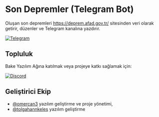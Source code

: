 # Son Depremler (Telegram Bot)

Oluşan son depremleri https://deprem.afad.gov.tr/ sitesinden veri olarak getirir, düzenler ve Telegram kanalına yazdırır.

[![Telegram](https://img.shields.io/badge/Join-Telegram-blue)](https://t.me/sondepremlerafad)
‏‏‏‏‏‏‏‏   
## Topluluk

Bake Yazılım Ağına katılmak veya projeye katkı sağlamak için:

[![Discord](https://img.shields.io/discord/1073216057415831573?label=Discord&logo=Discord&style=social)](https://discord.gg/ebTPeDRVXS)
‏‏‏‏‏‏‏‏   
## Geliştirici Ekip

- [@omercan3](https://www.github.com/omercan3) yazılım geliştirme ve proje yönetimi,
- [@tolgahannkeles](https://www.github.com/tolgahannkeles) yazılım geliştirme
